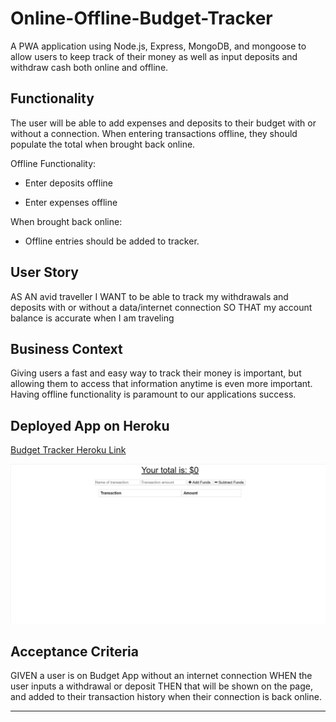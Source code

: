 # Online-Offline-Budget-Tracker
A PWA application using Node.js, Express, MongoDB, and mongoose to allow users  to keep track of their money as well as input deposits and withdraw cash both online and offline.

## Functionality

The user will be able to add expenses and deposits to their budget with or without a connection. When entering transactions offline, they should populate the total when brought back online.

Offline Functionality:

  * Enter deposits offline

  * Enter expenses offline

When brought back online:

  * Offline entries should be added to tracker.

## User Story
AS AN avid traveller
I WANT to be able to track my withdrawals and deposits with or without a data/internet connection
SO THAT my account balance is accurate when I am traveling

## Business Context

Giving users a fast and easy way to track their money is important, but allowing them to access that information anytime is even more important. Having offline functionality is paramount to our applications success.

## Deployed App on Heroku

[Budget Tracker Heroku Link](https://on-off-budget-tracker-pwa.herokuapp.com/)

![Budget-Tracker-Gif](Budget-Tracker-Gif.gif)




## Acceptance Criteria
GIVEN a user is on Budget App without an internet connection
WHEN the user inputs a withdrawal or deposit
THEN that will be shown on the page, and added to their transaction history when their connection is back online.

- - -






